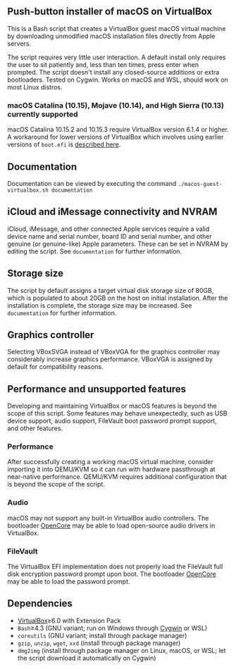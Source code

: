 ## Push-button installer of macOS on VirtualBox
This is a Bash script that creates a VirtualBox guest macOS virtual machine by downloading unmodified macOS installation files directly from Apple servers.

The script requires very little user interaction. A default install only requires the user to sit patiently and, less than ten times, press enter when prompted. The script doesn't install any closed-source additions or extra bootloaders. Tested on Cygwin. Works on macOS and WSL, should work on most Linux distros.

### macOS Catalina (10.15), Mojave (10.14), and High Sierra (10.13) currently supported
macOS Catalina 10.15.2 and 10.15.3 require VirtualBox version 6.1.4 or higher. A workaround for lower versions of VirtualBox which involves using earlier versions of `boot.efi` is [described here](https://github.com/myspaghetti/macos-guest-virtualbox/issues/134#issuecomment-583216307).

## Documentation
Documentation can be viewed by executing the command `./macos-guest-virtualbox.sh documentation`

## iCloud and iMessage connectivity and NVRAM
iCloud, iMessage, and other connected Apple services require a valid device name and serial number, board ID and serial number, and other genuine (or genuine-like) Apple parameters. These can be set in NVRAM by editing the script. See `documentation` for further information.

## Storage size
The script by default assigns a target virtual disk storage size of 80GB, which is populated to about 20GB on the host on initial installation. After the installation is complete, the storage size may be increased. See `documentation` for further information.

## Graphics controller
Selecting VBoxSVGA instead of VBoxVGA for the graphics controller may considerably increase graphics performance. VBoxVGA is assigned by default for compatibility reasons.

## Performance and unsupported features
Developing and maintaining VirtualBox or macOS features is beyond the scope of this script. Some features may behave unexpectedly, such as USB device support, audio support, FileVault boot password prompt support, and other features.

### Performance
After successfully creating a working macOS virtual machine, consider importing it into QEMU/KVM so it can run with hardware passthrough at near-native performance. QEMU/KVM requires additional configuration that is beyond the scope of  the script.

### Audio
macOS may not support any built-in VirtualBox audio controllers. The bootloader [OpenCore](https://github.com/acidanthera/OpenCorePkg/releases) may be able to load open-source audio drivers in VirtualBox.

### FileVault
The VirtualBox EFI implementation does not properly load the FileVault full disk encryption password prompt upon boot. The bootloader [OpenCore](https://github.com/acidanthera/OpenCorePkg/releases) may be able to load the password prompt.

## Dependencies
* [VirtualBox](https://www.virtualbox.org/wiki/Downloads)≥6.0 with Extension Pack
* `Bash`≥4.3 (GNU variant; run on Windows through [Cygwin](https://cygwin.com/install.html) or WSL)
* `coreutils` (GNU variant; install through package manager)
* `gzip`, `unzip`, `wget`, `xxd` (install through package manager)
* `dmg2img` (install through package manager on Linux, macOS, or WSL; let the script download it automatically on Cygwin)
